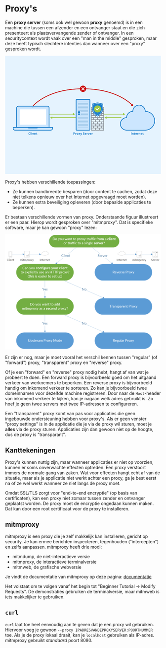 # Proxy's
Een **proxy server** (soms ook wel gewoon **proxy** genoemd) is in een machine die tussen een afzender en een ontvanger staat en die zich presenteert als plaatsvervangende zender of ontvanger. In een securitycontext wordt vaak over een "man in the middle" gesproken, maar deze heeft typisch slechtere intenties dan wanneer over een "proxy" gesproken wordt.

![proxy server](./images/proxyserver.png)

Proxy's hebben verschillende toepassingen:

- Ze kunnen bandbreedte besparen (door content te cachen, zodat deze niet telkens opnieuw over het Internet opgevraagd moet worden).
- Ze kunnen extra beveiliging opleveren (door bepaalde applicaties te beperken).

Er bestaan verschillende vormen van proxy. Onderstaande figuur illustreert er een paar. Hierop wordt gesproken over "mitmproxy". Dat is specifieke software, maar je kan gewoon "proxy" lezen:

![types proxy](./images/proxy-modes-flowchart.png)

Er zijn er nog, maar je moet vooral het verschil kennen tussen "regular" (of "forward") proxy, "transparent" proxy en "reverse" proxy.

Of je een "forward" en "reverse" proxy nodig hebt, hangt af van wat je probeert te doen. Een forward proxy is bijvoorbeeld goed om het uitgaand verkeer van werknemers te beperken. Een reverse proxy is bijvoorbeeld handig om inkomend verkeer te sorteren. Zo kan je bijvoorbeeld twee domeinnamen voor dezelfde machine registreren. Door naar de `Host`-header van inkomend verkeer te kijken, kan je nagaan welk adres gebruikt is. Zo hoef je geen twee servers met twee IP-adressen te configureren.

Een "transparent" proxy komt van pas voor applicaties die geen ingebouwde ondersteuning hebben voor proxy's. Als er geen venster "proxy settings" is in de applicatie die je via de proxy wil sturen, moet je **alles** via de proxy sturen. Applicaties zijn dan gewoon niet op de hoogte, dus de proxy is "transparant".

## Kanttekeningen
Proxy's kunnen nuttig zijn, maar wanneer applicaties er niet op voorzien, kunnen er soms onverwachte effecten optreden. Een proxy verstoort immers de normale gang van zaken. Wat voor effecten hangt echt af van de situatie, maar als je applicatie niet werkt achter een proxy, ga je best eerst na of ze wel werkt wanneer ze niet langs de proxy moet.

Omdat SSL/TLS zorgt voor "end-to-end encryptie" (op basis van certificaten), kan een proxy niet zomaar tussen zender en ontvanger geplaatst worden. De proxy moet de encryptie ongedaan kunnen maken. Dat kan door een root certificaat voor de proxy te installeren.

## mitmproxy
mitmproxy is een proxy die je zelf makkelijk kan installeren, gericht op security. Je kan ermee berichten inspecteren, tegenhouden ("intercepten") en zelfs aanpassen. mitmproxy heeft drie modi:

- mitmdump, de niet-interactieve versie
- mitmproxy, de interactieve terminalversie
- mitmweb, de grafische webversie

Je vindt de documentatie van mitmproxy op deze pagina: [documentatie](https://docs.mitmproxy.org/stable/)

Het volstaat om te volgen vanaf het begin tot "Beginner Tutorial → Modify Requests". De demonstraties gebruiken de terminalversie, maar mitmweb is iets makkelijker te gebruiken.

## `curl`
`curl` laat toe heel eenvoudig aan te geven dat je een proxy wil gebruiken. Hiervoor voeg je gewoon `--proxy IPADRESVANDEPROXYSERVER:POORTNUMMER` toe. Als je de proxy lokaal draait, kan je `localhost` gebruiken als IP-adres. mitmproxy gebruikt *standaard* poort 8080.
